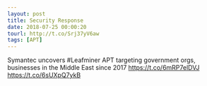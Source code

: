 ```yaml
---
layout: post
title: Security Response
date: 2018-07-25 00:00:20
tourl: http://t.co/Srj37yV6aw
tags: [APT]
---
```

Symantec uncovers #Leafminer APT targeting government orgs, businesses in the Middle East since 2017 https://t.co/6mRP7elDVJ https://t.co/6sUXpQ7ykB